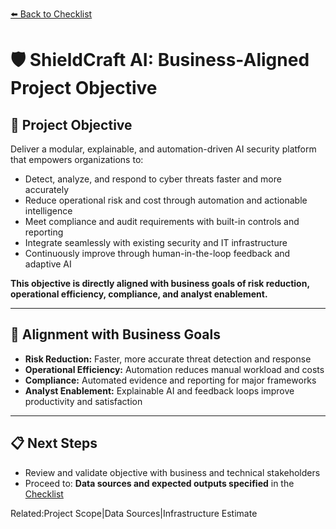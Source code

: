 [⬅️ Back to Checklist](./checklist.md)

# 🛡️ ShieldCraft AI: Business-Aligned Project Objective

## 🎯 Project Objective

Deliver a modular, explainable, and automation-driven AI security platform that empowers organizations to:

- Detect, analyze, and respond to cyber threats faster and more accurately
- Reduce operational risk and cost through automation and actionable intelligence
- Meet compliance and audit requirements with built-in controls and reporting
- Integrate seamlessly with existing security and IT infrastructure
- Continuously improve through human-in-the-loop feedback and adaptive AI

**This objective is directly aligned with business goals of risk reduction, operational efficiency, compliance, and analyst enablement.**

---

## 📝 Alignment with Business Goals

- **Risk Reduction:** Faster, more accurate threat detection and response
- **Operational Efficiency:** Automation reduces manual workload and costs
- **Compliance:** Automated evidence and reporting for major frameworks
- **Analyst Enablement:** Explainable AI and feedback loops improve productivity and satisfaction

---

## 📋 Next Steps

- Review and validate objective with business and technical stakeholders
- Proceed to: **Data sources and expected outputs specified** in the [Checklist](./checklist.md)

Related:Project Scope|Data Sources|Infrastructure Estimate

<!-- Unhandled tags: em -->

